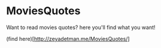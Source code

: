 # MoviesQuotes
Want to read movies quotes? here you'll find what you want!

(find here)[http://zeyadetman.me/MoviesQuotes/]

